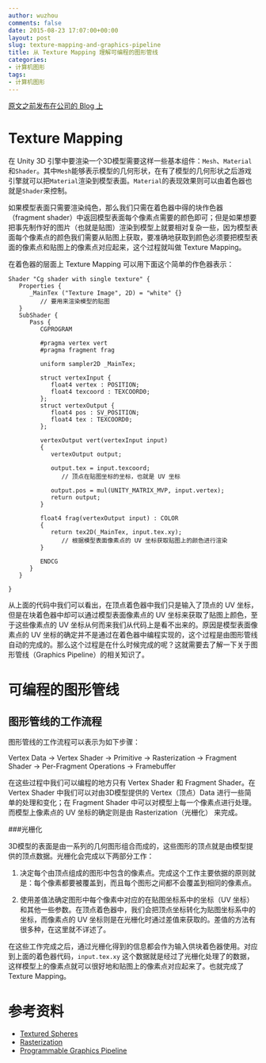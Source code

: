 ```yaml
---
author: wuzhou
comments: false
date: 2015-08-23 17:07:00+00:00
layout: post
slug: texture-mapping-and-graphics-pipeline
title: 从 Texture Mapping 理解可编程的图形管线
categories:
- 计算机图形
tags:
- 计算机图形
---
```


[原文之前发布在公司的 Blog 上](http://blog.jidanke.com/2015/08/19/texture-mapping-and-render-pipeline/)

# Texture Mapping

在 Unity 3D 引擎中要渲染一个3D模型需要这样一些基本组件：`Mesh`、`Material`和`Shader`。其中`Mesh`能够表示模型的几何形状，在有了模型的几何形状之后游戏引擎就可以把`Material`渲染到模型表面。`Material`的表现效果则可以由着色器也就是`Shader`来控制。

如果模型表面只需要渲染纯色，那么我们只需在着色器中得的块作色器（fragment shader）中返回模型表面每个像素点需要的颜色即可；但是如果想要把事先制作好的图片（也就是贴图）渲染到模型上就要相对复杂一些，因为模型表面每个像素点的颜色我们需要从贴图上获取，要准确地获取到颜色必须要把模型表面的像素点和贴图上的像素点对应起来，这个过程就叫做 Texture Mapping。

在着色器的层面上 Texture Mapping 可以用下面这个简单的作色器表示：

```
Shader "Cg shader with single texture" {
   Properties {
      _MainTex ("Texture Image", 2D) = "white" {}
         // 要用来渲染模型的贴图
   }
   SubShader {
      Pass {    
         CGPROGRAM

         #pragma vertex vert  
         #pragma fragment frag

         uniform sampler2D _MainTex;    

         struct vertexInput {
            float4 vertex : POSITION;
            float4 texcoord : TEXCOORD0;
         };
         struct vertexOutput {
            float4 pos : SV_POSITION;
            float4 tex : TEXCOORD0;
         };

         vertexOutput vert(vertexInput input)
         {
            vertexOutput output;

            output.tex = input.texcoord;
               // 顶点在贴图坐标的坐标，也就是 UV 坐标

            output.pos = mul(UNITY_MATRIX_MVP, input.vertex);
            return output;
         }

         float4 frag(vertexOutput input) : COLOR
         {
            return tex2D(_MainTex, input.tex.xy);   
               // 根据模型表面像素点的 UV 坐标获取贴图上的颜色进行渲染
         }

         ENDCG
      }
   }

}
```

从上面的代码中我们可以看出，在顶点着色器中我们只是输入了顶点的 UV 坐标，但是在块着色器中却可以通过模型表面像素点的 UV 坐标来获取了贴图上颜色，至于这些像素点的 UV 坐标从何而来我们从代码上是看不出来的。原因是模型表面像素点的 UV  坐标的确定并不是通过在着色器中编程实现的，这个过程是由图形管线自动的完成的。那么这个过程是在什么时候完成的呢？这就需要去了解一下关于图形管线（Graphics Pipeline）的相关知识了。

# 可编程的图形管线

## 图形管线的工作流程

图形管线的工作流程可以表示为如下步骤：

Vertex Data -> Vertex Shader -> Primitive -> Rasterization -> Fragment Shader -> Per-Fragment Operations -> Framebuffer

在这些过程中我们可以编程的地方只有 Vertex Shader 和 Fragment Shader。在 Vertex Shader 中我们可以对由3D模型提供的 Vertex（顶点）Data 进行一些简单的处理和变化；在 Fragment Shader 中可以对模型上每一个像素点进行处理。而模型上像素点的 UV 坐标的确定则是由 Rasterization（光栅化） 来完成。

###光栅化

3D模型的表面是由一系列的几何图形组合而成的，这些图形的顶点就是由模型提供的顶点数据。光栅化会完成以下两部分工作：

1. 决定每个由顶点组成的图形中包含的像素点。完成这个工作主要依据的原则就是：每个像素都要被覆盖到，而且每个图形之间都不会覆盖到相同的像素点。

2. 使用差值法确定图形中每个像素中对应的在贴图坐标系中的坐标（UV 坐标）和其他一些参数。在顶点着色器中，我们会把顶点坐标转化为贴图坐标系中的坐标，而像素点的 UV 坐标则是在光栅化时通过差值来获取的。差值的方法有很多种，在这里就不详述了。

在这些工作完成之后，通过光栅化得到的信息都会作为输入供块着色器使用。对应到上面的着色器代码，`input.tex.xy` 这个数据就是经过了光栅化处理了的数据，这样模型上的像素点就可以很好地和贴图上的像素点对应起来了。也就完成了 Texture Mapping。

# 参考资料
* [Textured Spheres](https://en.wikibooks.org/wiki/Cg_Programming/Unity/Textured_Spheres)
* [Rasterization](https://en.wikibooks.org/wiki/Cg_Programming/Rasterization)
* [Programmable Graphics Pipeline](https://en.wikibooks.org/wiki/Cg_Programming/Programmable_Graphics_Pipeline)
